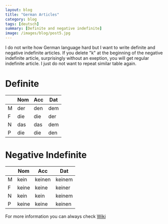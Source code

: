 ```yaml
---
layout: blog
title: "German Articles"
category: blog
tags: [deutsch]  
summary: [Definite and negative indefinite]
image: /images/blog/post5.jpg
---
```


I do not write how German language hard but I want to write definite and negative indefinite articles. If you delete "k" at the beginning of the negative indefinite article, surprisingly without an exeption, you will get regular indefinite article. I just do not want to repeat similar table again.

# Definite

|     | Nom | Acc | Dat |
| --- | --- | --- | --- |
|  M  | der | den | dem |
|  F  | die | die | der |
|  N  | das | das | dem |
|  P  | die | die | den |

# Negative Indefinite

|     |  Nom  |  Acc   |  Dat   |
| --- | ----- | ------ | ------ |
|  M  | kein  | keinen | keinem |
|  F  | keine | keine  | keiner |
|  N  | kein  | kein   | keinem |
|  P  | keine | keine  | keinen |
 
For more information you can always check [Wiki]

[Wiki]: <https://en.wikipedia.org/wiki/German_articles>

